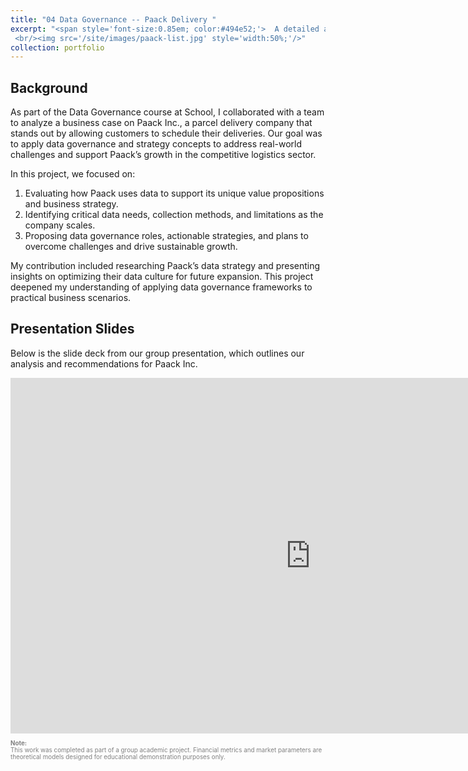 ```yaml
---
title: "04 Data Governance -- Paack Delivery "
excerpt: "<span style='font-size:0.85em; color:#494e52;'>  A detailed analysis of Paack Inc.'s data governance challenges and strategic solutions (in school group project)...
 <br/><img src='/site/images/paack-list.jpg' style='width:50%;'/>"
collection: portfolio
---
```



## Background
As part of the Data Governance course at School, I collaborated with a team to analyze a business case on Paack Inc., a parcel delivery company that stands out by allowing customers to schedule their deliveries. Our goal was to apply data governance and strategy concepts to address real-world challenges and support Paack’s growth in the competitive logistics sector.

In this project, we focused on:
1. Evaluating how Paack uses data to support its unique value propositions and business strategy.
2. Identifying critical data needs, collection methods, and limitations as the company scales.
3. Proposing data governance roles, actionable strategies, and plans to overcome challenges and drive sustainable growth.

My contribution included researching Paack’s data strategy and presenting insights on optimizing their data culture for future expansion. This project deepened my understanding of applying data governance frameworks to practical business scenarios.

## Presentation Slides
Below is the slide deck from our group presentation, which outlines our analysis and recommendations for Paack Inc. 

<iframe src="https://docs.google.com/presentation/d/e/2PACX-1vS1c5BR6-rNgLdqOzVYmWnxetDaq_t0ey0cnL7K6c1YBbPPd3YOpYe9qBVV_PbX263HSohbQk-8YMQQ/pubembed?start=true&loop=true&delayms=2000" frameborder="0" width="960" height="569" allowfullscreen="true" mozallowfullscreen="true" webkitallowfullscreen="true"></iframe>


<p style="font-size: 0.7em; color: gray; text-align: left;">
  <strong>Note: </strong><br/>
  This work was completed as part of a group academic project. Financial metrics and market parameters are theoretical models designed for educational demonstration purposes only.
</p>

